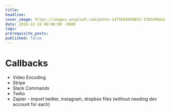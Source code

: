 ```yaml
---
title:
headline:
cover_image: https://images.unsplash.com/photo-1475691058852-37b5d9b6a878?ixlib=rb-0.3.5&s=1e7479070e9991e9e7600890294df379&auto=format&fit=crop&w=500&h=280&q=80
date: 2018-12-18 00:00:00 -0800
tags:
prerequisite_posts:
published: false
---
```


# Callbacks

- Video Encoding
- Stripe
- Slack Commands
- Twilio
- Zapier - import twitter, instagram, dropbox files (without needing dev account for each)